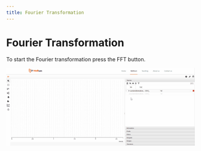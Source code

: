 ```yaml
---
title: Fourier Transformation
---
```


# Fourier Transformation

To start the Fourier transformation press the FFT button.

![](./FT.gif)
